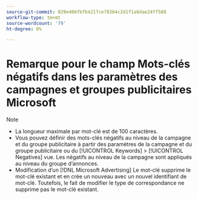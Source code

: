 ```yaml
---
source-git-commit: 029e406fbfb4217ce78364c2d1f1a6dae24ff588
workflow-type: tm+mt
source-wordcount: '79'
ht-degree: 0%

---
```

# Remarque pour le champ Mots-clés négatifs dans les paramètres des campagnes et groupes publicitaires Microsoft

>[!NOTE]
>
>* La longueur maximale par mot-clé est de 100 caractères.
>* Vous pouvez définir des mots-clés négatifs au niveau de la campagne et du groupe publicitaire à partir des paramètres de la campagne et du groupe publicitaire ou du [!UICONTROL Keywords] > [!UICONTROL Negatives] vue. Les négatifs au niveau de la campagne sont appliqués au niveau du groupe d’annonces.
>* Modification d’un [!DNL Microsoft Advertising] Le mot-clé supprime le mot-clé existant et en crée un nouveau avec un nouvel identifiant de mot-clé. Toutefois, le fait de modifier le type de correspondance ne supprime pas le mot-clé existant.

